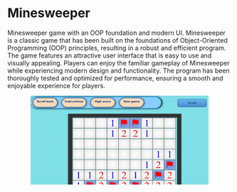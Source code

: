 # Minesweeper
Minesweeper game with an OOP foundation and modern UI.
 Minesweeper is a classic game that has been built on the foundations of Object-Oriented Programming (OOP) principles, resulting in a robust and efficient program.
 The game features an attractive user interface that is easy to use and visually appealing. Players can enjoy the familiar gameplay of Minesweeper while experiencing modern design and functionality. The program has been thoroughly tested and optimized for performance, ensuring a smooth and enjoyable experience for players.
 
<p align="center">
    <img width="400px" height="200px"src="Minesweeper/images/user1.jpeg" alt="Material Bread logo">
</p>
 

